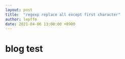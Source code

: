 ```yaml
---
layout: post
title:  "regexp replace all except first character"
author: lepffm
date: 2021-04-06 13:00:00 +0900
---
```

# blog test
